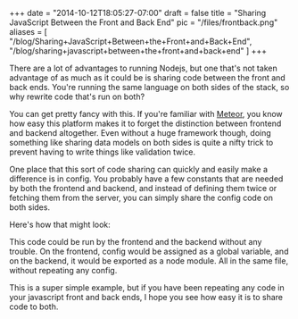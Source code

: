 
+++
date = "2014-10-12T18:05:27-07:00"
draft = false
title = "Sharing JavaScript Between the Front and Back End"
pic = "/files/frontback.png"
aliases = [
  "/blog/Sharing+JavaScript+Between+the+Front+and+Back+End",
  "/blog/sharing+javascript+between+the+front+and+back+end"
]
+++

<p>There are a lot of advantages to running Nodejs, but one that's not taken advantage of as much as it could be is sharing code between the front and back ends.  You're running the same language on both sides of the stack, so why rewrite code that's run on both?</p>

<p>You can get pretty fancy with this.  If you're familiar with <a href="http://www.meteor.com">Meteor</a>, you know how easy this platform makes it to forget the distinction between frontend and backend altogether.  Even without a huge framework though, doing something like sharing data models on both sides is quite a nifty trick to prevent having to write things like validation twice.</p>

<p>One place that this sort of code sharing can quickly and easily make a difference is in config.  You probably have a few constants that are needed by both the frontend and backend, and instead of defining them twice or fetching them from the server, you can simply share the config code on both sides.</p>

<p>Here's how that might look:</p>

<script src="https://gist.github.com/justinmc/e143e7ff5027db2eba86.js"></script>

<p>This code could be run by the frontend and the backend without any trouble.  On the frontend, config would be assigned as a global variable, and on the backend, it would be exported as a node module.  All in the same file, without repeating any config.</p>

<p>This is a super simple example, but if you have been repeating any code in your javascript front and back ends, I hope you see how easy it is to share code to both.</p>
